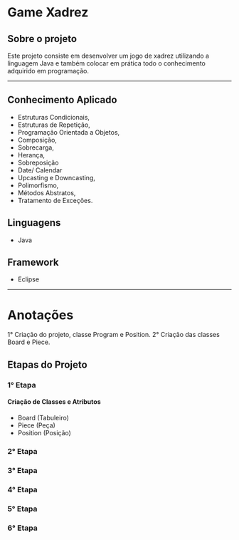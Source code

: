 
# Game Xadrez  
## Sobre o projeto
Este projeto consiste em desenvolver um jogo de xadrez utilizando a linguagem Java e também colocar em prática todo o conhecimento adquirido em programação.
____________________________
 ## Conhecimento Aplicado
* Estruturas Condicionais,
* Estruturas de Repetição,
* Programação Orientada a Objetos, 
* Composição, 
* Sobrecarga,
* Herança, 
* Sobreposição
* Date/ Calendar
* Upcasting e Downcasting,
* Polimorfismo, 
* Métodos Abstratos, 
* Tratamento de Exceções.

## Linguagens
* Java

## Framework
* Eclipse

______________________________________
# Anotações
1° Criação do projeto, classe Program e Position.
2° Criação das classes Board e Piece. 

## Etapas do Projeto
### 1° Etapa
#### Criação de Classes e Atributos
* Board (Tabuleiro)
* Piece (Peça)
* Position (Posição)

### 2° Etapa
### 3° Etapa
### 4° Etapa
### 5° Etapa
### 6° Etapa
